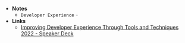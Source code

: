 - **Notes**
	- `Developer Experience` - 
- **Links**
	- [Improving Developer Experience Through Tools and Techniques 2022 - Speaker Deck](https://speakerdeck.com/krzysztofzablocki/improving-developer-experience-through-tools-and-techniques-2022?slide=11)